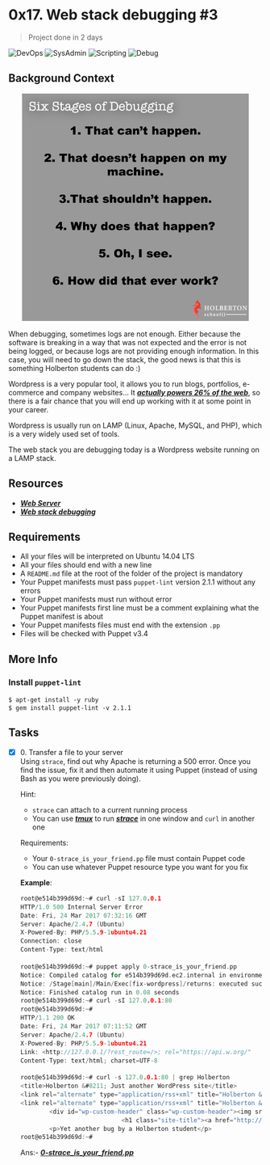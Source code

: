 # 0x17. Web stack debugging #3
>Project done in 2 days

![DevOps](https://img.shields.io/badge/-DevOps-yellow)
![SysAdmin](https://img.shields.io/badge/-SysAdmin-yellowgreen)
![Scripting](https://img.shields.io/badge/-Scripting-red)
![Debug](https://img.shields.io/badge/-Debugging-blue)

## Background Context

<p align="center">
  <img src="assets/b.png" width="450" title="gif">
</p>

When debugging, sometimes logs are not enough. Either because the software is breaking in a way that was not expected and the error is not being logged, or because logs are not providing enough information. In this case, you will need to go down the stack, the good news is that this is something Holberton students can do :)

Wordpress is a very popular tool, it allows you to run blogs, portfolios, e-commerce and company websites… It _**[actually powers 26% of the web](https://managewp.com/blog/statistics-about-wordpress-usage)**_, so there is a fair chance that you will end up working with it at some point in your career.

Wordpress is usually run on LAMP (Linux, Apache, MySQL, and PHP), which is a very widely used set of tools.

The web stack you are debugging today is a Wordpress website running on a LAMP stack.

## Resources
* _**[Web Server](WEB.md)**_
* _**[Web stack debugging](DEBUGGING.md)**_

## Requirements
* All your files will be interpreted on Ubuntu 14.04 LTS
* All your files should end with a new line
* A `README.md` file at the root of the folder of the project is mandatory
* Your Puppet manifests must pass `puppet-lint` version 2.1.1 without any errors
* Your Puppet manifests must run without error
* Your Puppet manifests first line must be a comment explaining what the Puppet manifest is about
* Your Puppet manifests files must end with the extension `.pp`
* Files will be checked with Puppet v3.4

## More Info
### Install `puppet-lint`
```
$ apt-get install -y ruby
$ gem install puppet-lint -v 2.1.1
```

## Tasks
+ [x] 0\. Transfer a file to your server<br/>Using `strace`, find out why Apache is returning a 500 error. Once you find the issue, fix it and then automate it using Puppet (instead of using Bash as you were previously doing).

  Hint:

  * `strace` can attach to a current running process
  * You can use _**[tmux](https://www.hamvocke.com/blog/a-quick-and-easy-guide-to-tmux/)**_ to run _**[strace](https://strace.io/)**_ in one window and `curl` in another one
  
  Requirements:

  * Your `0-strace_is_your_friend.pp` file must contain Puppet code
  * You can use whatever Puppet resource type you want for you fix
  
  __Example__:
  ```c
  root@e514b399d69d:~# curl -sI 127.0.0.1
  HTTP/1.0 500 Internal Server Error
  Date: Fri, 24 Mar 2017 07:32:16 GMT
  Server: Apache/2.4.7 (Ubuntu)
  X-Powered-By: PHP/5.5.9-1ubuntu4.21
  Connection: close
  Content-Type: text/html
  
  root@e514b399d69d:~# puppet apply 0-strace_is_your_friend.pp
  Notice: Compiled catalog for e514b399d69d.ec2.internal in environment production in 0.02 seconds
  Notice: /Stage[main]/Main/Exec[fix-wordpress]/returns: executed successfully
  Notice: Finished catalog run in 0.08 seconds
  root@e514b399d69d:~# curl -sI 127.0.0.1:80
  root@e514b399d69d:~#
  HTTP/1.1 200 OK
  Date: Fri, 24 Mar 2017 07:11:52 GMT
  Server: Apache/2.4.7 (Ubuntu)
  X-Powered-By: PHP/5.5.9-1ubuntu4.21
  Link: <http://127.0.0.1/?rest_route=/>; rel="https://api.w.org/"
  Content-Type: text/html; charset=UTF-8
  
  root@e514b399d69d:~# curl -s 127.0.0.1:80 | grep Holberton
  <title>Holberton &#8211; Just another WordPress site</title>
  <link rel="alternate" type="application/rss+xml" title="Holberton &raquo; Feed" href="http://127.0.0.1/?feed=rss2" />
  <link rel="alternate" type="application/rss+xml" title="Holberton &raquo; Comments Feed" href="http://127.0.0.1/?feed=comments-rss2" />
          <div id="wp-custom-header" class="wp-custom-header"><img src="http://127.0.0.1/wp-content/themes/twentyseventeen/assets/images/header.jpg" width="2000" height="1200" alt="Holberton" /></div>  </div>
                              <h1 class="site-title"><a href="http://127.0.0.1/" rel="home">Holberton</a></h1>
          <p>Yet another bug by a Holberton student</p>
  root@e514b399d69d:~#
  ```
  
  Ans:- _**[0-strace_is_your_friend.pp](0-strace_is_your_friend.pp)**_

